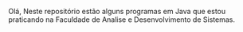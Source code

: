Olá,
Neste repositório estão alguns programas em Java que estou praticando na Faculdade de Analise e Desenvolvimento de Sistemas. 
